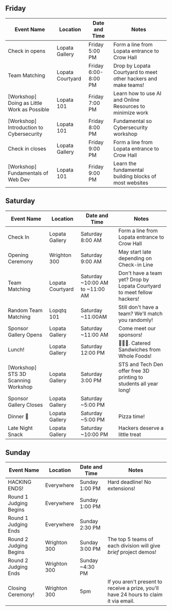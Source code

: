 ## Friday

| Event Name             | Location     | Date and Time                              | Notes                                                                                                                                       |
| ---------------------- | ------------ | ------------------------------------------ | ------------------------------------------------------------------------------------------------------------------------------------------- |
| Check in opens | Lopata Gallery | Friday 5:00 PM | Form a line from Lopata entrance to Crow Hall |
| Team Matching | Lopata Courtyard | Friday 6:00-8:00 PM | Drop by Lopata Courtyard to meet other hackers and make teams! |
| \[Workshop\] Doing as Little Work as Possible | Lopata 101 | Friday 7:00 PM | Learn how to use AI and Online Resources to minimize work |
| \[Workshop\] Introduction to Cybersecurity | Lopata 101 | Friday 8:00 PM | Fundamental so Cybersecurity workshop |
| Check in closes | Lopata Gallery | Friday 9:00 PM | Form a line from Lopata entrance to Crow Hall |
| \[Workshop\] Fundamentals of Web Dev | Lopata 101 | Friday 9:00 PM | Learn the fundamental building blocks of most websites |

## Saturday

| Event Name             | Location     | Date and Time                              | Notes                                                                                                                                       |
| ---------------------- | ------------ | ------------------------------------------ | ------------------------------------------------------------------------------------------------------------------------------------------- |
| Check In | Lopata Gallery   | Saturday 8:00 AM | Form a line from Lopata entrance to Crow Hall |
| Opening Ceremony                        | Wrighton 300     | Saturday 9:00 AM                | May start late depending on Check-in Line |
| Team Matching                           | Lopata Courtyard | Saturday ~10:00 AM to ~11:00 AM | Don't have a team yet? Drop by Lopata Courtyard to meet fellow hackers! |
| Random Team Matching                    | Lopqtq 101              | Saturday ~11:00AM               | Still don't have a team? We'll match you randomly! |
| Sponsor Gallery Opens                   | Lopata Gallery   | Saturday ~11:00 AM                             | Come meet our sponsors! |
| Lunch!                                  | Lopata Gallery   | Saturday 12:00 PM               | 🍔🍔🍔. Catered Sandwiches from Whole Foods!|
| \[Workshop\] STS 3D Scanning Workshop               | Lopata Gallery   | Saturday 3:00 PM                             | STS and Tech Den offer free 3D printing to students all year long! |
| Sponsor Gallery Closes                   | Lopata Gallery   | Saturday ~5:00 PM                             |  |
| Dinner 🍕                               | Lopata Gallery   | Saturday ~5:00 PM                    | Pizza time! |
| Late Night Snack                             | Lopata Gallery   | Saturday ~10:00 PM                    | Hackers deserve a little treat |

## Sunday

| Event Name             | Location     | Date and Time                              | Notes                                                                                                                                       |
| ---------------------- | ------------ | ------------------------------------------ | ------------------------------------------------------------------------------------------------------------------------------------------- |
| HACKING ENDS!          | Everywhere   | Sunday 1:00 PM                             | Hard deadline! No extensions!                                                                                                               |
| Round 1 Judging Begins | Everywhere   | Sunday 1:00 PM                             |                                                                                                                                             |
| Round 1 Judging Ends   | Everywhere   | Sunday 2:30 PM                             |                                                                                                                                             |
| Round 2 Judging Begins | Wrighton 300 | Sunday 3:00 PM                             | The top 5 teams of each division will give _brief_ project demos!                                                                           |
| Round 2 Judging Ends   | Wrighton 300 | Sunday ~4:30 PM                            |                                                                                                                                             |
| Closing Ceremony!      | Wrighton 300 | 5pm | If you aren't present to receive a prize, you'll have 24 hours to claim it via email.                                                       |
